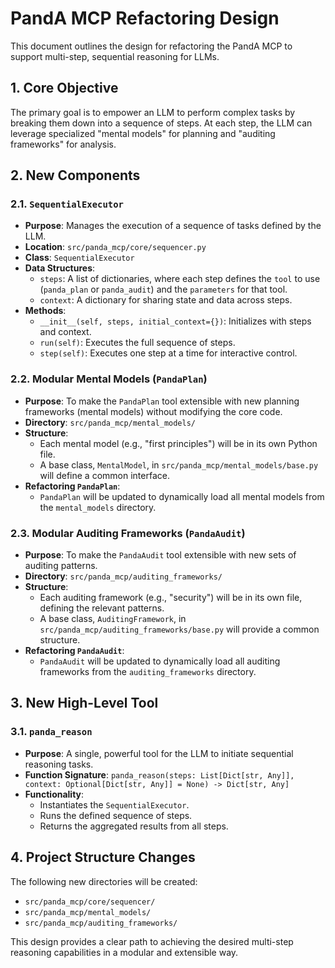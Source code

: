 # PandA MCP Refactoring Design

This document outlines the design for refactoring the PandA MCP to support multi-step, sequential reasoning for LLMs.

## 1. Core Objective

The primary goal is to empower an LLM to perform complex tasks by breaking them down into a sequence of steps. At each step, the LLM can leverage specialized "mental models" for planning and "auditing frameworks" for analysis.

## 2. New Components

### 2.1. `SequentialExecutor`

-   **Purpose**: Manages the execution of a sequence of tasks defined by the LLM.
-   **Location**: `src/panda_mcp/core/sequencer.py`
-   **Class**: `SequentialExecutor`
-   **Data Structures**:
    -   `steps`: A list of dictionaries, where each step defines the `tool` to use (`panda_plan` or `panda_audit`) and the `parameters` for that tool.
    -   `context`: A dictionary for sharing state and data across steps.
-   **Methods**:
    -   `__init__(self, steps, initial_context={})`: Initializes with steps and context.
    -   `run(self)`: Executes the full sequence of steps.
    -   `step(self)`: Executes one step at a time for interactive control.

### 2.2. Modular Mental Models (`PandaPlan`)

-   **Purpose**: To make the `PandaPlan` tool extensible with new planning frameworks (mental models) without modifying the core code.
-   **Directory**: `src/panda_mcp/mental_models/`
-   **Structure**:
    -   Each mental model (e.g., "first principles") will be in its own Python file.
    -   A base class, `MentalModel`, in `src/panda_mcp/mental_models/base.py` will define a common interface.
-   **Refactoring `PandaPlan`**:
    -   `PandaPlan` will be updated to dynamically load all mental models from the `mental_models` directory.

### 2.3. Modular Auditing Frameworks (`PandaAudit`)

-   **Purpose**: To make the `PandaAudit` tool extensible with new sets of auditing patterns.
-   **Directory**: `src/panda_mcp/auditing_frameworks/`
-   **Structure**:
    -   Each auditing framework (e.g., "security") will be in its own file, defining the relevant patterns.
    -   A base class, `AuditingFramework`, in `src/panda_mcp/auditing_frameworks/base.py` will provide a common structure.
-   **Refactoring `PandaAudit`**:
    -   `PandaAudit` will be updated to dynamically load all auditing frameworks from the `auditing_frameworks` directory.

## 3. New High-Level Tool

### 3.1. `panda_reason`

-   **Purpose**: A single, powerful tool for the LLM to initiate sequential reasoning tasks.
-   **Function Signature**: `panda_reason(steps: List[Dict[str, Any]], context: Optional[Dict[str, Any]] = None) -> Dict[str, Any]`
-   **Functionality**:
    -   Instantiates the `SequentialExecutor`.
    -   Runs the defined sequence of steps.
    -   Returns the aggregated results from all steps.

## 4. Project Structure Changes

The following new directories will be created:

-   `src/panda_mcp/core/sequencer/`
-   `src/panda_mcp/mental_models/`
-   `src/panda_mcp/auditing_frameworks/`

This design provides a clear path to achieving the desired multi-step reasoning capabilities in a modular and extensible way. 